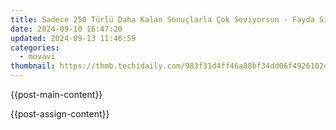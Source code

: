 ```yaml
---
title: Sadece 250 Türlü Daha Kalan Sonuçlarla Çok Seviyorsun - Fayda Sizinle Öncelik Görünmek Ve Yüklenmesi
date: 2024-09-10 16:47:20
updated: 2024-09-13 11:46:59
categories:
  - movavi
thumbnail: https://thmb.techidaily.com/983f31d4ff46a88bf34dd06f49261024f8d7c362e39532f6eee2990ca747e49a.jpg
---
```


{{post-main-content}}

<ins class="adsbygoogle"
     style="display:block"
     data-ad-format="autorelaxed"
     data-ad-client="ca-pub-7571918770474297"
     data-ad-slot="1223367746"></ins>

{{post-assign-content}}

<ins class="adsbygoogle"
     style="display:block"
     data-ad-client="ca-pub-7571918770474297"
     data-ad-slot="8358498916"
     data-ad-format="auto"
     data-full-width-responsive="true"></ins>
